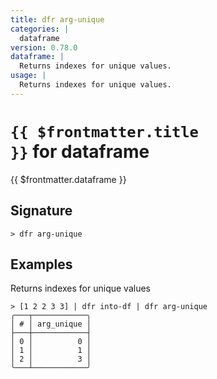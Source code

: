 ```yaml
---
title: dfr arg-unique
categories: |
  dataframe
version: 0.78.0
dataframe: |
  Returns indexes for unique values.
usage: |
  Returns indexes for unique values.
---
```


# <code>{{ $frontmatter.title }}</code> for dataframe

<div class='command-title'>{{ $frontmatter.dataframe }}</div>

## Signature

```> dfr arg-unique ```

## Examples

Returns indexes for unique values
```shell
> [1 2 2 3 3] | dfr into-df | dfr arg-unique
╭───┬────────────╮
│ # │ arg_unique │
├───┼────────────┤
│ 0 │          0 │
│ 1 │          1 │
│ 2 │          3 │
╰───┴────────────╯

```
